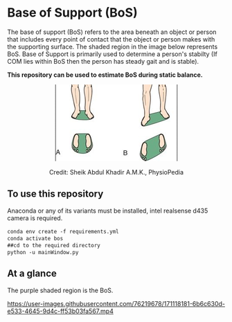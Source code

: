 # Base of Support (BoS)

The base of support (BoS) refers to the area beneath an object or person that includes every point of contact that the object or person makes with the supporting surface. The shaded region in the image below represents BoS. Base of Support is primarily used to determine a person's stabilty (If COM lies within BoS then the person has steady gait and is stable).

**This repository can be used to estimate BoS during static balance.**

<div align="center">
  <img src="./images/bos.png" alt="base of support">
  <p>Credit: Sheik Abdul Khadir A.M.K., PhysioPedia</p>
</div>

## To use this repository

Anaconda or any of its variants must be installed, intel realsense d435 camera is required.

```
conda env create -f requirements.yml
conda activate bos
##cd to the required directory
python -u mainWindow.py
```

## At a glance

<p>The purple shaded region is the BoS.</p>

https://user-images.githubusercontent.com/76219678/171118181-6b6c630d-e533-4645-9d4c-ff53b03fa567.mp4
